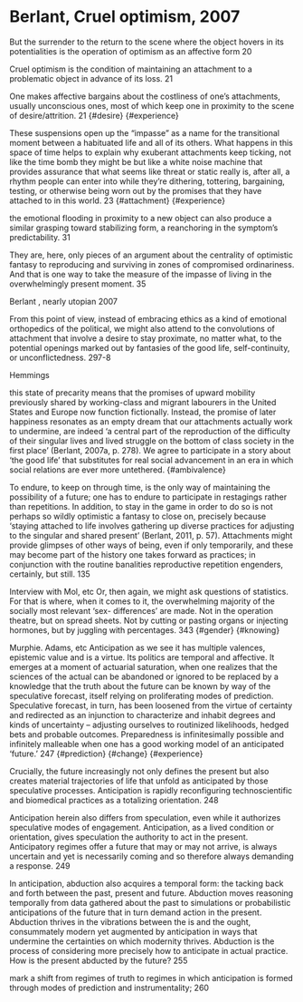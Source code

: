 # Berlant, Cruel optimism, 2007

But the surrender to the return to the scene where the object hovers in its potentialities is the operation of optimism as an affective form 20 

Cruel optimism is the condition of maintaining an attachment to a problematic object in advance of its loss. 21

One makes affective bargains about the costliness of one’s attachments, usually unconscious ones, most of which keep one in proximity to the scene of desire/attrition. 21 {#desire} {#experience}

These suspensions open up the “impasse” as a name for the transitional moment between a habituated life and all of its others. What happens in this space of time helps to explain why exuberant attachments keep ticking, not like the time bomb they might be but like a white noise machine that provides assurance that what seems like threat or static really is, after all, a rhythm people can enter into while they’re dithering, tottering, bargaining, testing, or otherwise being worn out by the promises that they have attached to in this world. 23 {#attachment} {#experience}

the emotional flooding in proximity to a new object can also produce a similar grasping toward stabilizing form, a reanchoring in the symptom’s predictability. 31

They are, here, only pieces of an argument about the centrality of optimistic fantasy to reproducing and surviving in zones of compromised ordinariness. And that is one way to take the measure of the impasse of living in the overwhelmingly present moment. 35

Berlant , nearly utopian 2007

From this point of view, instead of embracing ethics as a kind of emotional orthopedics of the political, we might also attend to the convolutions of attachment that involve a desire to stay proximate, no matter  what, to the potential openings marked out by fantasies of the good life, self-continuity, or unconflictedness. 297-8

Hemmings

this state of precarity means that the promises of upward mobility previously shared by working-class and migrant labourers in the United States and Europe now function fictionally. Instead, the promise of later happiness resonates as an empty dream that our attachments actually work to undermine, are indeed ‘a central part of the reproduction of the difficulty of their singular lives and lived struggle on the bottom of class society in the first place’ (Berlant, 2007a, p. 278). We agree to participate in a story about ‘the good life’ that substitutes for real social advancement in an era in which social relations are  ever more untethered. {#ambivalence}

To endure, to keep on through time, is the only way of maintaining the possibility of a future; one has to endure to participate in restagings rather than repetitions. In addition, to stay in the game in order to do so is not perhaps so wildly optimistic a fantasy to close on, precisely because ‘staying attached to life involves gathering up diverse practices for adjusting to the singular and shared present’ (Berlant, 2011, p. 57). Attachments might provide glimpses of other ways of being, even if only temporarily, and these may become part of the history one takes forward as practices; in conjunction with the routine banalities reproductive repetition engenders, certainly, but still. 135 

Interview with Mol, etc
Or, then again, we might ask questions of statistics. For that is where, when it comes to it, the overwhelming majority of the socially most relevant ‘sex- differences’ are made. Not in the operation theatre, but on spread sheets. Not by cutting or pasting organs or injecting hormones, but by juggling with percentages. 343 {#gender} {#knowing}

Murphie. Adams, etc
Anticipation as we see it has multiple valences, epistemic value and is a virtue. Its politics are temporal and affective. It emerges at a moment of actuarial saturation, when one realizes that the sciences of the actual can be abandoned or ignored to be replaced by a knowledge that the truth about the future can be known by way of the speculative forecast, itself relying on proliferating modes of prediction. Speculative forecast, in turn, has been loosened from the virtue of certainty and redirected as an injunction to characterize and inhabit degrees and kinds of uncertainty – adjusting ourselves to routinized likelihoods, hedged bets and probable outcomes. Preparedness is infinitesimally possible and infinitely malleable when one has a good working model of an anticipated ‘future.’ 247 {#prediction} {#change} {#experience}

Crucially, the future increasingly not only defines the present but also creates material trajectories of life that unfold as anticipated by those speculative processes. Anticipation is rapidly reconfiguring technoscientific and biomedical practices as a totalizing orientation. 248

Anticipation herein also differs from speculation, even while it authorizes  speculative modes of engagement. Anticipation, as a lived condition or orientation, gives speculation the authority to act in the present. Anticipatory  regimes offer a future that may or may not arrive, is always uncertain and yet is necessarily coming and so therefore always demanding a response. 249

In anticipation, abduction also acquires a temporal form: the tacking back and forth between the past, present and future. Abduction moves reasoning temporally from data gathered about the past to simulations or probabilistic anticipations of the future that in turn demand action in the present. Abduction thrives in the vibrations between the is and the ought, consummately modern yet augmented by anticipation in ways that undermine the certainties on which modernity thrives. Abduction is the process of considering more precisely how to anticipate in actual practice. How is the present abducted by the future? 255

mark a shift from regimes of truth to regimes in which anticipation is formed through modes of prediction and instrumentality; 260
